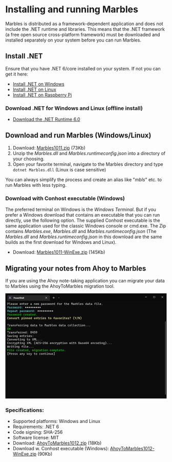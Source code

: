 # Installing and running Marbles
Marbles is distributed as a framework-dependent application and does not include the .NET runtime and libraries. This means that the .NET framework (a free open source cross-platform framework) must be downloaded and installed separately on your system before you can run Marbles.

## Install .NET
Ensure that you have .NET 6/core installed on your system. If not you can get it here:

- [Install .NET on Windows](https://docs.microsoft.com/en-us/dotnet/core/install/windows?tabs=net60)
- [Install .NET on Linux](https://docs.microsoft.com/en-us/dotnet/core/install/linux)
- [Install .NET on Raspberry Pi](https://docs.microsoft.com/en-us/dotnet/iot/deployment)

### Download .NET for Windows and Linux (offline install)
- [Download the .NET Runtime 6.0](https://dotnet.microsoft.com/en-us/download/dotnet/6.0)


## Download and run Marbles (Windows/Linux)

   1. Download: [Marbles1011.zip](https://github.com/artstisen/marbles/releases/download/v1.0.1.1/Marbles1011.zip) (73Kb)
   2. Unzip the _Marbles.dll_ and _Marbles.runtimeconfig.json_ into a directory of your choosing.
   3. Open your favorite terminal, navigate to the Marbles directory and type ```dotnet Marbles.dll``` (Linux is case sensitive)

You can always simplify the process and create an alias like "_mbls_" etc. to run Marbles with less typing.


### Download with Conhost executable (Windows)

The preferred terminal on Windows is the _Windows Terminal_. But if you prefer a Windows download that contains an executable that you can run directly, use the following option. The supplied Conhost executable is the same application used for the classic Windows console or cmd.exe. The Zip contains _Marbles.exe_, _Marbles.dll_ and _Marbles.runtimeconfig.json_ (The _Marbles.dll_ and _Marbles.runtimeconfig.json_ in this download are the same builds as the first download for Windows and Linux).

- Download: [Marbles1011-WinExe.zip](https://github.com/artstisen/marbles/releases/download/v1.0.1.1/Marbles1011-WinExe.zip) (145Kb)



## Migrating your notes from Ahoy to Marbles

If you are using the Ahoy note-taking application you can migrate your data to Marbles using the AhoyToMarbles migration tool.

![AhoyToMarbles](AhoyToMarbles-migration-tool.png)

### Specifications:

- Supported platforms: Windows and Linux
- Requirements: .NET 6
- Code signing: SHA-256
- Software license: MIT
- Download: [AhoyToMarbles1012.zip](https://github.com/artstisen/marbles/releases/download/v1.0.1.1/AhoyToMarbles1012.zip) (18Kb)
- Download w. Conhost executable (Windows): [AhoyToMarbles1012-WinExe.zip](https://github.com/artstisen/marbles/releases/download/v1.0.1.1/AhoyToMarbles1012-WinExe.zip) (90Kb)
